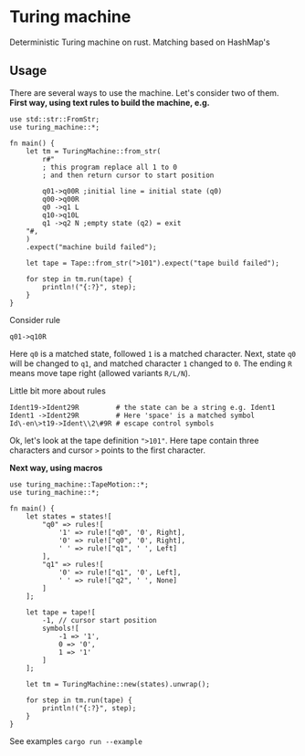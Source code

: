 # Turing machine
Deterministic Turing machine on rust. Matching based on HashMap's
## Usage
There are several ways to use the machine. Let's consider two of them.  
**First way, using text rules to build the machine, e.g.**
```rust,no_run
use std::str::FromStr;
use turing_machine::*;

fn main() {
    let tm = TuringMachine::from_str(
        r#"
        ; this program replace all 1 to 0
        ; and then return cursor to start position

        q01->q00R ;initial line = initial state (q0)
        q00->q00R
        q0 ->q1 L
        q10->q10L
        q1 ->q2 N ;empty state (q2) = exit
    "#,
    )
    .expect("machine build failed");

    let tape = Tape::from_str(">101").expect("tape build failed");

    for step in tm.run(tape) {
        println!("{:?}", step);
    }
}
```
Consider rule 
```
q01->q10R
```

Here ```q0``` is a matched state, followed ```1``` is a matched character. 
Next, state ```q0``` will be changed to ```q1```, and matched character ```1``` changed to ```0```.
The ending ```R``` means move tape right (allowed variants ```R/L/N```).

Little bit more about rules
```
Ident19->Ident29R         # the state can be a string e.g. Ident1
Ident1 ->Ident29R         # Here 'space' is a matched symbol
Id\-en\>t19->Ident\\2\#9R # escape control symbols 
```

Ok, let's look at the tape definition  ```">101"```. Here tape contain three characters 
and cursor ```>``` points to the first character.

**Next way, using macros**
```rust,no_run
use turing_machine::TapeMotion::*;
use turing_machine::*;

fn main() {
    let states = states![
        "q0" => rules![
            '1' => rule!["q0", '0', Right],
            '0' => rule!["q0", '0', Right],
            ' ' => rule!["q1", ' ', Left]
        ],
        "q1" => rules![
            '0' => rule!["q1", '0', Left],
            ' ' => rule!["q2", ' ', None]
        ]
    ];

    let tape = tape![
        -1, // cursor start position
        symbols![
            -1 => '1',
            0 => '0',
            1 => '1'
        ]
    ];

    let tm = TuringMachine::new(states).unwrap();

    for step in tm.run(tape) {
        println!("{:?}", step);
    }
}
```

See examples ```cargo run --example```
